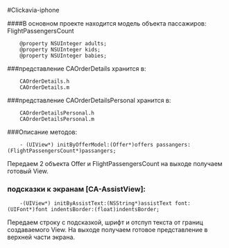#Clickavia-iphone

####В основном проекте находится модель объекта пассажиров: FlightPassengersCount
		
		@property NSUInteger adults;
		@property NSUInteger kids;
		@property NSUInteger babies;

###представление CAOrderDetails хранится в:
		
		CAOrderDetails.h
		CAOrderDetails.m
		
		
###представление CAOrderDetailsPersonal хранится в:
		
		CAOrderDetailsPersonal.h
		CAOrderDetailsPersonal.m
		
		
###Описание методов:

		- (UIView*) initByOfferModel:(Offer*)offers passangers:(FlightPassengersCount*)passangers;


Передаем 2 объекта Offer и FlightPassengersCount на выходе получаем готовый View. 


### подсказки к экранам [CA-AssistView]:

        -(UIView*) initByAssistText:(NSString*)assistText font:(UIFont*)font indentsBorder:(float)indentsBorder;

Передаем строку с подсказкой, шрифт и отспуп текста от границ создаваемого View. 
На выходе получаем готовое представление в верхней части экрана.

